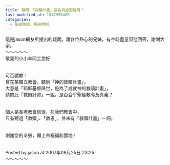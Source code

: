 ```yaml
---
title: 發問：「救贖計畫」這名詞合聖經嗎？
last_modified_at: 1547993460
categories:
  - 聖經無誤、解經原則
---
```


這是jason網友所提出的疑問。請各位熱心的兄姊，有空時盡量幫他回答，謝謝大家。<br><!--more-->～～～～～<br>敬愛的小小羊同工您好<br><br><br>可否請教：<br>曾在某獨立教會，聽到「神的救贖計畫」，<br>大意是「耶穌基督降世，是為了成就神的救贖計畫」，<br>請問此「救贖計畫」一說，是否合乎聖經教導及真義？<br><br><br>個人是長老教會信徒，在我們教會中，<br>只有聽過「救贖」、「救恩」，並未有「救贖計畫」一詞。<br><br><br>謝謝您的辛勞，願上帝祝福此園地！<br><br><br>Posted by jason at 2007年09月25日 23:25 <br>～～～～～<br>
